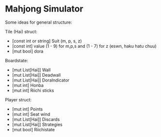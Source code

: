# Mahjong Simulator

Some ideas for general structure:

Tile (Hai) struct:
  + [const int or string] Suit (m, p, s, z)
  + [const int] value (1 - 9) for m,p,s and (1 - 7) for z (eswn, haku hatu chuu)
  + [mut bool] dora

Boardstate:
  + [mut List[Hai]] Wall
  + [mut List[Hai]] Deadwall
  + [mut List[Hai]] DoraIndicator
  + [mut int] Honba
  + [mut int] Riichi sticks

Player struct:
  + [mut int] Points
  + [mut int] Seat wind
  + [mut List[Hai]] Discards
  + [mut List[Hai]] Strategies
  + [mut bool] Riichistate
